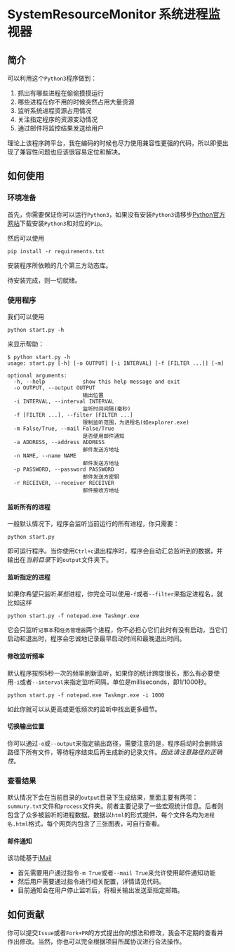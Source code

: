 # SystemResourceMonitor 系统进程监视器

## 简介

可以利用这个`Python3`程序做到：

1. 抓出有哪些进程在偷偷摸摸运行
2. 哪些进程在你不用的时候突然占用大量资源
3. 监听系统进程资源占用情况
4. 关注指定程序的资源变动情况
5. 通过邮件将监控结果发送给用户

理论上该程序跨平台，我在编码的时候也尽力使用兼容性更强的代码，所以即便出现了兼容性问题也应该很容易定位和解决。

## 如何使用

### 环境准备

首先，你需要保证你可以运行`Python3`，如果没有安装`Python3`请移步[Python官方网站](https://www.python.org/)下载安装`Python3`和对应的`Pip`。

然后可以使用

```shell
pip install -r requirements.txt
```

安装程序所依赖的几个第三方动态库。

待安装完成，则一切就绪。

### 使用程序

我们可以使用

```shell
python start.py -h
```

来显示帮助：

```text
$ python start.py -h
usage: start.py [-h] [-o OUTPUT] [-i INTERVAL] [-f [FILTER ...]] [-m]

optional arguments:
  -h, --help            show this help message and exit
  -o OUTPUT, --output OUTPUT
                        输出位置
  -i INTERVAL, --interval INTERVAL
                        监听时间间隔(毫秒)
  -f [FILTER ...], --filter [FILTER ...]
                        限制监听范围，为进程名(如explorer.exe)
  -m False/True, --mail False/True
                        是否使用邮件通知
  -a ADDRESS, --address ADDRESS
                        邮件发送方地址
  -n NAME, --name NAME
                        邮件发送方地址
  -p PASSWORD, --password PASSWORD
                        邮件发送方密钥
  -r RECEIVER, --receiver RECEIVER
                        邮件接收方地址

```

#### 监听所有的进程

一般默认情况下，程序会监听当前运行的所有进程，你只需要：

```shell
python start.py
```

即可运行程序。当你使用`Ctrl+c`退出程序时，程序会自动汇总监听到的数据，并输出在*当前目录*下的`output`文件夹下。

#### 监听指定的进程

如果你希望只监听*某些*进程，你完全可以使用`-f`或者`--filter`来指定进程名，就比如这样

```shell
python start.py -f notepad.exe Taskmgr.exe
```

它会只监听`记事本`和`任务管理器`两个进程，你不必担心它们此时有没有启动，当它们启动和退出时，程序会忠诚地记录最早启动时间和最晚退出时间。

#### 修改监听频率

默认程序按照5秒一次的频率刷新监听，如果你的统计跨度很长，那么有必要使用`-i`或者`--interval`来指定监听间隔，单位是milliseconds，即1/1000秒。

```shell
python start.py -f notepad.exe Taskmgr.exe -i 1000
```

如此你就可以从更高或更低频次的监听中找出更多细节。

#### 切换输出位置

你可以通过`-o`或`--output`来指定输出路径，需要注意的是，程序启动时会删除该路径下所有文件，等待程序结束后再生成新的记录文件。*因此请注意路径的正确性*。

### 查看结果

默认情况下会在当前目录的`output`目录下生成结果，里面主要有两项：`summury.txt`文件和`process`文件夹。前者主要记录了一些宏观统计信息。后者则包含了众多被监听的进程数据。数据以`html`的形式提供，每个文件名均为`进程名.html`格式，每个网页内包含了三张图表，可自行查看。

#### 邮件通知

该功能基于[iMail](https://github.com/mtics/iMail)

- 首先需要用户通过指令`-m True`或者`--mail True`来允许使用邮件通知功能
- 然后用户需要通过指令进行相关配置，详情请见代码。
- 目前通知会在用户停止监听后，将相关输出发送至指定邮箱。

## 如何贡献

你可以提交`Issue`或者`Fork+PR`的方式提出你的想法和修改，我会不定期的查看并作出修改。当然，你也可以完全根据项目所属协议进行合法操作。
